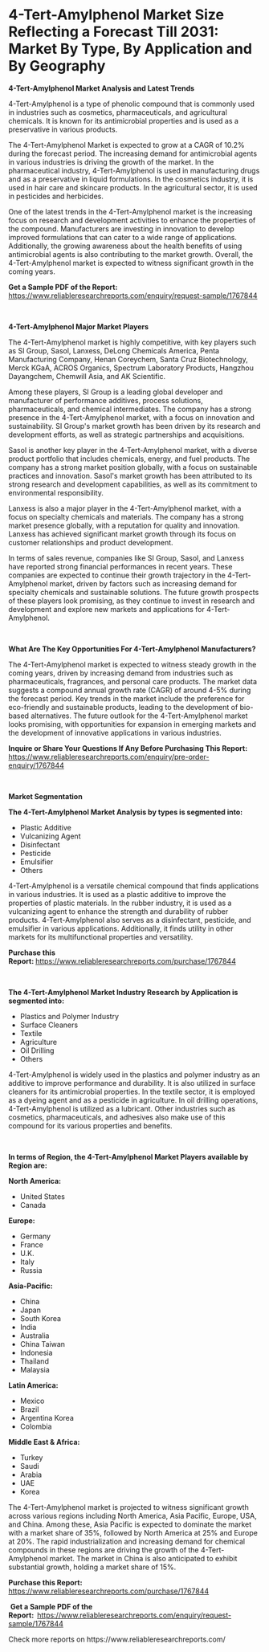 <p><h1>4-Tert-Amylphenol Market Size Reflecting a Forecast Till 2031: Market By Type, By Application and By Geography</h1></p><p><strong>4-Tert-Amylphenol Market Analysis and Latest Trends</strong></p>
<p><p>4-Tert-Amylphenol is a type of phenolic compound that is commonly used in industries such as cosmetics, pharmaceuticals, and agricultural chemicals. It is known for its antimicrobial properties and is used as a preservative in various products.</p><p>The 4-Tert-Amylphenol Market is expected to grow at a CAGR of 10.2% during the forecast period. The increasing demand for antimicrobial agents in various industries is driving the growth of the market. In the pharmaceutical industry, 4-Tert-Amylphenol is used in manufacturing drugs and as a preservative in liquid formulations. In the cosmetics industry, it is used in hair care and skincare products. In the agricultural sector, it is used in pesticides and herbicides.</p><p>One of the latest trends in the 4-Tert-Amylphenol market is the increasing focus on research and development activities to enhance the properties of the compound. Manufacturers are investing in innovation to develop improved formulations that can cater to a wide range of applications. Additionally, the growing awareness about the health benefits of using antimicrobial agents is also contributing to the market growth. Overall, the 4-Tert-Amylphenol market is expected to witness significant growth in the coming years.</p></p>
<p><strong>Get a Sample PDF of the Report:&nbsp;</strong> <a href="https://www.reliableresearchreports.com/enquiry/request-sample/1767844">https://www.reliableresearchreports.com/enquiry/request-sample/1767844</a></p>
<p>&nbsp;</p>
<p><strong>4-Tert-Amylphenol Major Market Players</strong></p>
<p><p>The 4-Tert-Amylphenol market is highly competitive, with key players such as SI Group, Sasol, Lanxess, DeLong Chemicals America, Penta Manufacturing Company, Henan Coreychem, Santa Cruz Biotechnology, Merck KGaA, ACROS Organics, Spectrum Laboratory Products, Hangzhou Dayangchem, Chemwill Asia, and AK Scientific.</p><p>Among these players, SI Group is a leading global developer and manufacturer of performance additives, process solutions, pharmaceuticals, and chemical intermediates. The company has a strong presence in the 4-Tert-Amylphenol market, with a focus on innovation and sustainability. SI Group's market growth has been driven by its research and development efforts, as well as strategic partnerships and acquisitions.</p><p>Sasol is another key player in the 4-Tert-Amylphenol market, with a diverse product portfolio that includes chemicals, energy, and fuel products. The company has a strong market position globally, with a focus on sustainable practices and innovation. Sasol's market growth has been attributed to its strong research and development capabilities, as well as its commitment to environmental responsibility.</p><p>Lanxess is also a major player in the 4-Tert-Amylphenol market, with a focus on specialty chemicals and materials. The company has a strong market presence globally, with a reputation for quality and innovation. Lanxess has achieved significant market growth through its focus on customer relationships and product development.</p><p>In terms of sales revenue, companies like SI Group, Sasol, and Lanxess have reported strong financial performances in recent years. These companies are expected to continue their growth trajectory in the 4-Tert-Amylphenol market, driven by factors such as increasing demand for specialty chemicals and sustainable solutions. The future growth prospects of these players look promising, as they continue to invest in research and development and explore new markets and applications for 4-Tert-Amylphenol.</p></p>
<p>&nbsp;</p>
<p><strong>What Are The Key Opportunities For 4-Tert-Amylphenol Manufacturers?</strong></p>
<p><p>The 4-Tert-Amylphenol market is expected to witness steady growth in the coming years, driven by increasing demand from industries such as pharmaceuticals, fragrances, and personal care products. The market data suggests a compound annual growth rate (CAGR) of around 4-5% during the forecast period. Key trends in the market include the preference for eco-friendly and sustainable products, leading to the development of bio-based alternatives. The future outlook for the 4-Tert-Amylphenol market looks promising, with opportunities for expansion in emerging markets and the development of innovative applications in various industries.</p></p>
<p><strong>Inquire or Share Your Questions If Any Before Purchasing This Report:</strong> <a href="https://www.reliableresearchreports.com/enquiry/pre-order-enquiry/1767844">https://www.reliableresearchreports.com/enquiry/pre-order-enquiry/1767844</a></p>
<p>&nbsp;</p>
<p><strong>Market Segmentation</strong></p>
<p><strong>The 4-Tert-Amylphenol Market Analysis by types is segmented into:</strong></p>
<p><ul><li>Plastic Additive</li><li>Vulcanizing Agent</li><li>Disinfectant</li><li>Pesticide</li><li>Emulsifier</li><li>Others</li></ul></p>
<p><p>4-Tert-Amylphenol is a versatile chemical compound that finds applications in various industries. It is used as a plastic additive to improve the properties of plastic materials. In the rubber industry, it is used as a vulcanizing agent to enhance the strength and durability of rubber products. 4-Tert-Amylphenol also serves as a disinfectant, pesticide, and emulsifier in various applications. Additionally, it finds utility in other markets for its multifunctional properties and versatility.</p></p>
<p><strong>Purchase this Report:&nbsp;</strong><a href="https://www.reliableresearchreports.com/purchase/1767844">https://www.reliableresearchreports.com/purchase/1767844</a></p>
<p>&nbsp;</p>
<p><strong>The 4-Tert-Amylphenol Market Industry Research by Application is segmented into:</strong></p>
<p><ul><li>Plastics and Polymer Industry</li><li>Surface Cleaners</li><li>Textile</li><li>Agriculture</li><li>Oil Drilling</li><li>Others</li></ul></p>
<p><p>4-Tert-Amylphenol is widely used in the plastics and polymer industry as an additive to improve performance and durability. It is also utilized in surface cleaners for its antimicrobial properties. In the textile sector, it is employed as a dyeing agent and as a pesticide in agriculture. In oil drilling operations, 4-Tert-Amylphenol is utilized as a lubricant. Other industries such as cosmetics, pharmaceuticals, and adhesives also make use of this compound for its various properties and benefits.</p></p>
<p>&nbsp;</p>
<p><strong>In terms of Region, the 4-Tert-Amylphenol Market Players available by Region are:</strong></p>
<p>
    <p> <strong> North America: </strong>
        <ul>
            <li>United States</li>
            <li>Canada</li>
        </ul>
        </p> 
    <p> <strong> Europe: </strong>
        <ul>
            <li>Germany</li>
            <li>France</li>
            <li>U.K.</li>
            <li>Italy</li>
            <li>Russia</li>
        </ul>
        </p> 
    <p> <strong> Asia-Pacific: </strong>
        <ul>
            <li>China</li>
            <li>Japan</li>
            <li>South Korea</li>
            <li>India</li>
            <li>Australia</li>
            <li>China Taiwan</li>
            <li>Indonesia</li>
            <li>Thailand</li>
            <li>Malaysia</li>
        </ul>
        </p> 
    <p> <strong> Latin America: </strong>
        <ul>
            <li>Mexico</li>
            <li>Brazil</li>
            <li>Argentina Korea</li>
            <li>Colombia</li>
        </ul>
        </p> 
    <p> <strong> Middle East & Africa: </strong>
        <ul>
            <li>Turkey</li>
            <li>Saudi</li>
            <li>Arabia</li>
            <li>UAE</li>
            <li>Korea</li>
        </ul>
    </p>
    </p>
<p><p>The 4-Tert-Amylphenol market is projected to witness significant growth across various regions including North America, Asia Pacific, Europe, USA, and China. Among these, Asia Pacific is expected to dominate the market with a market share of 35%, followed by North America at 25% and Europe at 20%. The rapid industrialization and increasing demand for chemical compounds in these regions are driving the growth of the 4-Tert-Amylphenol market. The market in China is also anticipated to exhibit substantial growth, holding a market share of 15%.</p></p>
<p><strong>Purchase this Report: </strong><a href="https://www.reliableresearchreports.com/purchase/1767844">https://www.reliableresearchreports.com/purchase/1767844</a></p>
<p>&nbsp;<strong>Get a Sample PDF of the Report:&nbsp;&nbsp;</strong><a href="https://www.reliableresearchreports.com/enquiry/request-sample/1767844">https://www.reliableresearchreports.com/enquiry/request-sample/1767844</a></p>
<p><strong></strong></p>
<p>Check more reports on https://www.reliableresearchreports.com/</p>